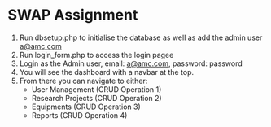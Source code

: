 # SWAP Assignment
1. Run dbsetup.php to initialise the database as well as add the admin user a@amc.com
2. Run login_form.php to access the login pagee
3. Login as the Admin user, email: a@amc.com, password: password
4. You will see the dashboard with a navbar at the top. 
5. From there you can navigate to either:
    - User Management (CRUD Operation 1)
    - Research Projects (CRUD Operation 2)
    - Equipments (CRUD Operation 3)
    - Reports (CRUD Operation 4)